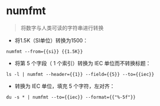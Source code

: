 # numfmt

> 将数字与人类可读的字符串进行转换

- 将1.5K（SI单位）转换为1500：

`numfmt --from={{si}} {{1.5K}}`

- 将第 5 个字段（ 1 个索引）转换为 IEC 单位而不转换标题：

`ls -l | numfmt --header={{1}} --field={{5}} --to={{iec}}`

- 转换为 IEC 单位，填充 5 个字符，左对齐：

`du -s * | numfmt --to={{iec}} --format={{"%-5f"}}`

[#]: contributors: ([潘潘]，[Judie])
